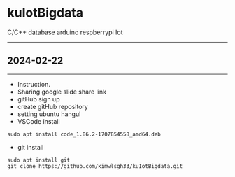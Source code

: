 # kuIotBigdata
C/C++ database arduino respberrypi Iot

---
## 2024-02-22
---

- Instruction.
- Sharing google slide share link
- gitHub sign up
- create gitHub repository
- setting ubuntu hangul
- VSCode install
```shell
sudo apt install code_1.86.2-1707854558_amd64.deb
```
- git install
```shell
sudo apt install git
git clone https://github.com/kimwlsgh33/kuIotBigdata.git
```